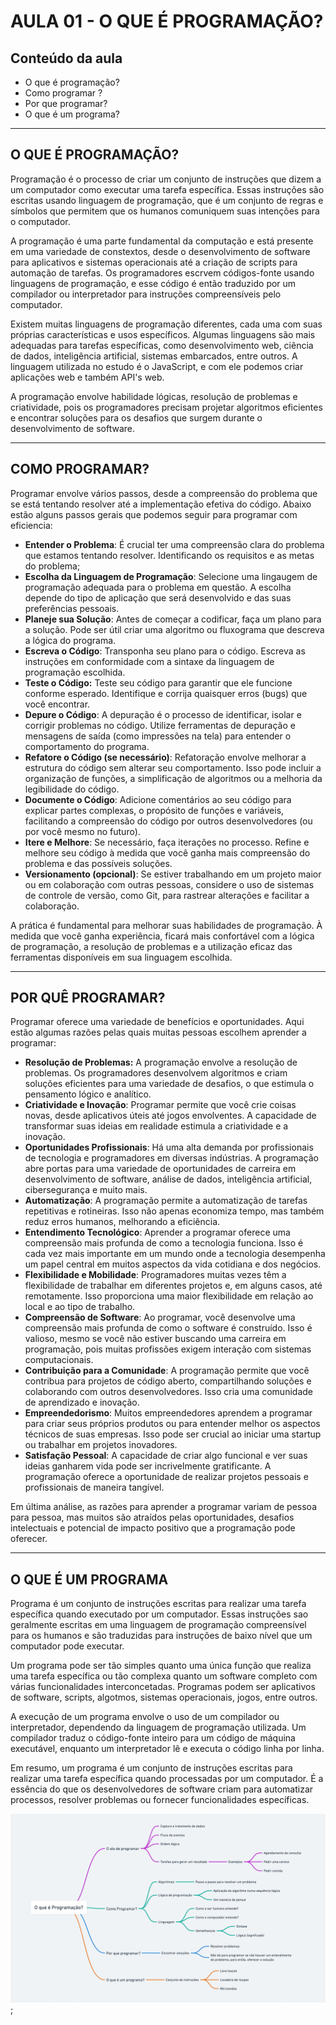# AULA 01 - O QUE É PROGRAMAÇÃO?

## Conteúdo da aula

- O que é programação?
- Como programar ?
- Por que programar?
- O que é um programa?

---

## O QUE É PROGRAMAÇÃO?

Programação é o processo de criar um conjunto de instruções que dizem a um computador como executar uma tarefa específica. Essas instruções são escritas usando linguagem de programação, que é um conjunto de regras e símbolos que permitem que os humanos comuniquem suas intenções para o computador.

A programação é uma parte fundamental da computação e está presente em uma variedade de constextos, desde o desenvolvimento de software para aplicativos e sistemas operacionais até a criação de scripts para automação de tarefas. Os programadores escrvem códigos-fonte usando linguagens de programação, e esse código é então traduzido por um compilador ou interpretador para instruções compreensíveis pelo computador.

Existem muitas linguagens de programação diferentes, cada uma com suas próprias características e usos específicos. Algumas linguagens são mais adequadas para tarefas específicas, como desenvolvimento web, ciência de dados, inteligência artificial, sistemas embarcados, entre outros. A linguagem utilizada no estudo é o JavaScript, e com ele podemos criar aplicações web e também API's web.

A programação envolve habilidade lógicas, resolução de problemas e criatividade, pois os programadores precisam projetar algoritmos eficientes e encontrar soluções para os desafios que surgem durante o desenvolvimento de software.

---

## COMO PROGRAMAR?

Programar envolve vários passos, desde a compreensão do problema que se está tentando resolver até a implementação efetiva do código. Abaixo estão alguns passos gerais que podemos seguir para programar com eficiencia:

- **Entender o Problema**: É crucial ter uma compreensão clara do problema que estamos tentando resolver. Identificando os requisitos e as metas do problema;
- **Escolha da Linguagem de Programação**: Selecione uma lingaugem de programação adequada para o problema em questão. A escolha depende do tipo de aplicação que será desenvolvido e das suas preferências pessoais.
- **Planeje sua Solução**: Antes de começar a codificar, faça um plano para a solução. Pode ser útil criar uma algoritmo ou fluxograma que descreva a lógica do programa.
- **Escreva o Código**: Transponha seu plano para o código. Escreva as instruções em conformidade com a sintaxe da linguagem de programação escolhida.
- **Teste o Código:** Teste seu código para garantir que ele funcione conforme esperado. Identifique e corrija quaisquer erros (bugs) que você encontrar.
- **Depure o Código**: A depuração é o processo de identificar, isolar e corrigir problemas no código. Utilize ferramentas de depuração e mensagens de saída (como impressões na tela) para entender o comportamento do programa.
- **Refatore o Código (se necessário)**: Refatoração envolve melhorar a estrutura do código sem alterar seu comportamento. Isso pode incluir a organização de funções, a simplificação de algoritmos ou a melhoria da legibilidade do código.
- **Documente o Código**: Adicione comentários ao seu código para explicar partes complexas, o propósito de funções e variáveis, facilitando a compreensão do código por outros desenvolvedores (ou por você mesmo no futuro).
- **Itere e Melhore**: Se necessário, faça iterações no processo. Refine e melhore seu código à medida que você ganha mais compreensão do problema e das possíveis soluções.
- **Versionamento (opcional)**: Se estiver trabalhando em um projeto maior ou em colaboração com outras pessoas, considere o uso de sistemas de controle de versão, como Git, para rastrear alterações e facilitar a colaboração.

A prática é fundamental para melhorar suas habilidades de programação. À medida que você ganha experiência, ficará mais confortável com a lógica de programação, a resolução de problemas e a utilização eficaz das ferramentas disponíveis em sua linguagem escolhida.

---

## POR QUÊ PROGRAMAR?

Programar oferece uma variedade de benefícios e oportunidades. Aqui estão algumas razões pelas quais muitas pessoas escolhem aprender a programar:

- **Resolução de Problemas:** A programação envolve a resolução de problemas. Os programadores desenvolvem algoritmos e criam soluções eficientes para uma variedade de desafios, o que estimula o pensamento lógico e analítico.
- **Criatividade e Inovação**: Programar permite que você crie coisas novas, desde aplicativos úteis até jogos envolventes. A capacidade de transformar suas ideias em realidade estimula a criatividade e a inovação.
- **Oportunidades Profissionais**: Há uma alta demanda por profissionais de tecnologia e programadores em diversas indústrias. A programação abre portas para uma variedade de oportunidades de carreira em desenvolvimento de software, análise de dados, inteligência artificial, cibersegurança e muito mais.
- **Automatização**: A programação permite a automatização de tarefas repetitivas e rotineiras. Isso não apenas economiza tempo, mas também reduz erros humanos, melhorando a eficiência.
- **Entendimento Tecnológico**: Aprender a programar oferece uma compreensão mais profunda de como a tecnologia funciona. Isso é cada vez mais importante em um mundo onde a tecnologia desempenha um papel central em muitos aspectos da vida cotidiana e dos negócios.
- **Flexibilidade e Mobilidade**: Programadores muitas vezes têm a flexibilidade de trabalhar em diferentes projetos e, em alguns casos, até remotamente. Isso proporciona uma maior flexibilidade em relação ao local e ao tipo de trabalho.
- **Compreensão de Software**: Ao programar, você desenvolve uma compreensão mais profunda de como o software é construído. Isso é valioso, mesmo se você não estiver buscando uma carreira em programação, pois muitas profissões exigem interação com sistemas computacionais.
- **Contribuição para a Comunidade**: A programação permite que você contribua para projetos de código aberto, compartilhando soluções e colaborando com outros desenvolvedores. Isso cria uma comunidade de aprendizado e inovação.
- **Empreendedorismo**: Muitos empreendedores aprendem a programar para criar seus próprios produtos ou para entender melhor os aspectos técnicos de suas empresas. Isso pode ser crucial ao iniciar uma startup ou trabalhar em projetos inovadores.
- **Satisfação Pessoal**: A capacidade de criar algo funcional e ver suas ideias ganharem vida pode ser incrivelmente gratificante. A programação oferece a oportunidade de realizar projetos pessoais e profissionais de maneira tangível.

Em última análise, as razões para aprender a programar variam de pessoa para pessoa, mas muitos são atraídos pelas oportunidades, desafios intelectuais e potencial de impacto positivo que a programação pode oferecer.

---

## O QUE É UM PROGRAMA

Programa é um conjunto de instruções escritas para realizar uma tarefa específica quando executado por um computador. Essas instruções sao geralmente escritas em uma linguagem de programação compreensível para os humanos e são traduzidas para instruções de baixo nível que um computador pode executar.

Um programa pode ser tão simples quanto uma única função que realiza uma tarefa específica ou tão complexa quanto um software completo com várias funcionalidades interconcetadas. Programas podem ser aplicativos de software, scripts, algotmos, sistemas operacionais, jogos, entre outros.

A execução de um programa envolve o uso de um compilador ou interpretador, dependendo da linguagem de programação utilizada. Um compilador traduz o código-fonte inteiro para um código de máquina executável, enquanto um interpretador lê e executa o código linha por linha.

Em resumo, um programa é um conjunto de instruções escritas para realizar uma tarefa específica quando processadas por um computador. É a essência do que os desenvolvedores de software criam para automatizar processos, resolver problemas ou fornecer funcionalidades específicas.

![O que é programação](./../../.github/stage01/img_au01.png);
